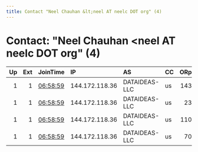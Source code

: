 ```yaml
---
title: Contact "Neel Chauhan &lt;neel AT neelc DOT org" (4)
---
```


# Contact: "Neel Chauhan &lt;neel AT neelc DOT org" (4)

|   Up |   Ext | JoinTime                                                                                              | IP             | AS            | CC   |   ORp |   Dirp | OS    | Version   | Nickname      |   eFamMembers |
|-----:|------:|:------------------------------------------------------------------------------------------------------|:---------------|:--------------|:-----|------:|-------:|:------|:----------|:--------------|--------------:|
|    1 |     1 | [06:58:59](https://nusenu.github.io/OrNetStats/w/relay/37D585BD5BFAE567FA835569B7FA47FA01570C79.html) | 144.172.118.36 | DATAIDEAS-LLC | us   |   143 |      0 | Linux | 0.4.7.13  | NeelTorExitC1 |            14 |
|    1 |     1 | [06:58:59](https://nusenu.github.io/OrNetStats/w/relay/55A8681C793A82B10680B383447180C72DFA1C8B.html) | 144.172.118.36 | DATAIDEAS-LLC | us   |    23 |      0 | Linux | 0.4.7.13  | NeelTorExitC4 |            14 |
|    1 |     1 | [06:58:59](https://nusenu.github.io/OrNetStats/w/relay/9574390A7E1499E9CD85EDD2925E1E1A1E23EC32.html) | 144.172.118.36 | DATAIDEAS-LLC | us   |   110 |      0 | Linux | 0.4.7.13  | NeelTorExitC2 |            14 |
|    1 |     1 | [06:58:59](https://nusenu.github.io/OrNetStats/w/relay/D7E557768A6B1D3C6EAA515BDE8034B67855A78A.html) | 144.172.118.36 | DATAIDEAS-LLC | us   |    70 |      0 | Linux | 0.4.7.13  | NeelTorExitC3 |            14 |
